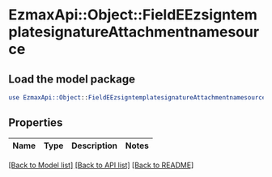 # EzmaxApi::Object::FieldEEzsigntemplatesignatureAttachmentnamesource

## Load the model package
```perl
use EzmaxApi::Object::FieldEEzsigntemplatesignatureAttachmentnamesource;
```

## Properties
Name | Type | Description | Notes
------------ | ------------- | ------------- | -------------

[[Back to Model list]](../README.md#documentation-for-models) [[Back to API list]](../README.md#documentation-for-api-endpoints) [[Back to README]](../README.md)


